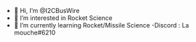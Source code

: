 - 👋 Hi, I’m @I2CBusWire
- 👀 I’m interested in Rocket Science
- 🌱 I’m currently learning Rocket/Missile Science
-Discord : La mouche#6210
<!---
I2CBusWire/I2CBusWire is a ✨ special ✨ repository because its `README.md` (this file) appears on your GitHub profile.
You can click the Preview link to take a look at your changes.
--->
